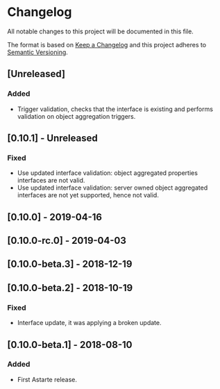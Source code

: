 # Changelog
All notable changes to this project will be documented in this file.

The format is based on [Keep a Changelog](http://keepachangelog.com/en/1.0.0/)
and this project adheres to [Semantic Versioning](http://semver.org/spec/v2.0.0.html).

## [Unreleased]
### Added
- Trigger validation, checks that the interface is existing and performs validation on object aggregation triggers.

## [0.10.1] - Unreleased
### Fixed
- Use updated interface validation: object aggregated properties interfaces are not valid.
- Use updated interface validation: server owned object aggregated interfaces are not yet supported, hence not valid.

## [0.10.0] - 2019-04-16

## [0.10.0-rc.0] - 2019-04-03

## [0.10.0-beta.3] - 2018-12-19

## [0.10.0-beta.2] - 2018-10-19
### Fixed
- Interface update, it was applying a broken update.

## [0.10.0-beta.1] - 2018-08-10
### Added
- First Astarte release.
